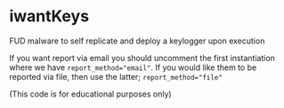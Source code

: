 # iwantKeys

FUD malware to self replicate and deploy a keylogger upon execution

If you want report via email you should uncomment the first instantiation where we have `report_method="email"`. If you would like them to be reported via file, then use the latter; `report_method="file"`

(This code is for educational purposes only)
